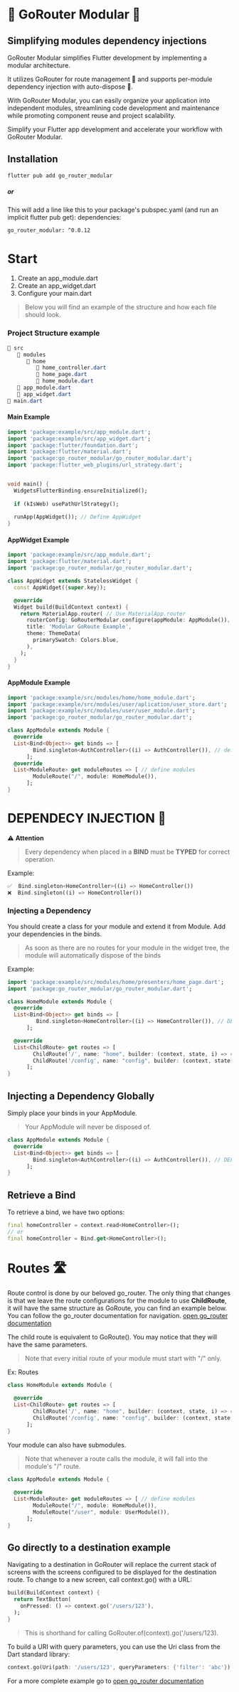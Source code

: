 
# 🧩 GoRouter Modular 💉
## Simplifying modules dependency injections

GoRouter Modular simplifies Flutter development by implementing a modular architecture.

It utilizes GoRouter for route management 🧩 and supports per-module dependency injection with auto-dispose 💉.

With GoRouter Modular, you can easily organize your application into independent modules, streamlining code development and maintenance while promoting component reuse and project scalability.

Simplify your Flutter app development and accelerate your workflow with GoRouter Modular.



## Installation

```bash
flutter pub add go_router_modular
```
##### or
This will add a line like this to your package's pubspec.yaml (and run an implicit flutter pub get):
dependencies:
```bash
go_router_modular: ^0.0.12
```
# Start
1. Create an app_module.dart
2. Create an app_widget.dart
3. Configure your main.dart
 > Below you will find an example of the structure and how each file should look.

### Project Structure example
```css
📁 src
   📁 modules
      📁 home
         📄 home_controller.dart
         📄 home_page.dart
         📄 home_module.dart
   📄 app_module.dart
   📄 app_widget.dart
📄 main.dart
```

#### Main Example
```dart
import 'package:example/src/app_module.dart';
import 'package:example/src/app_widget.dart';
import 'package:flutter/foundation.dart';
import 'package:flutter/material.dart';
import 'package:go_router_modular/go_router_modular.dart';
import 'package:flutter_web_plugins/url_strategy.dart';


void main() {
  WidgetsFlutterBinding.ensureInitialized();
  
  if (kIsWeb) usePathUrlStrategy();
  
  runApp(AppWidget()); // Define AppWidget
}
```
#### AppWidget Example
```dart
import 'package:example/src/app_module.dart';
import 'package:flutter/material.dart';
import 'package:go_router_modular/go_router_modular.dart';

class AppWidget extends StatelessWidget {
  const AppWidget({super.key});

  @override
  Widget build(BuildContext context) {
    return MaterialApp.router( // Use MaterialApp.router
      routerConfig: GoRouterModular.configure(appModule: AppModule()), // Configure AppModule
      title: 'Modular GoRoute Example',
      theme: ThemeData(
        primarySwatch: Colors.blue,
      ),
    );
  }
}

```
#### AppModule Example

```dart
import 'package:example/src/modules/home/home_module.dart';
import 'package:example/src/modules/user/aplication/user_store.dart';
import 'package:example/src/modules/user/user_module.dart';
import 'package:go_router_modular/go_router_modular.dart';

class AppModule extends Module {
  @override
  List<Bind<Object>> get binds => [
        Bind.singleton<AuthController>((i) => AuthController()), // define binds global in app_module
      ];
  @override
  List<ModuleRoute> get moduleRoutes => [ // define modules
        ModuleRoute("/", module: HomeModule()),
      ];
}


```
# DEPENDECY INJECTION 💉


⚠️ **Attention**
 > Every dependency when placed in a **BIND** must be **TYPED** for correct operation.
 
Example:
```dart
✅  Bind.singleton<HomeController>((i) => HomeController())
❌  Bind.singleton((i) => HomeController())
```

### Injecting a Dependency
You should create a class for your module and extend it from Module. Add your dependencies in the binds.

 > As soon as there are no routes for your module in the widget tree, the module will automatically dispose of the binds 

Example:
```dart
import 'package:example/src/modules/home/presenters/home_page.dart';
import 'package:go_router_modular/go_router_modular.dart';

class HomeModule extends Module {
  @override
  List<Bind<Object>> get binds => [
         Bind.singleton<HomeController>((i) => HomeController()), // DEFINE BINDS FOR MODULE
      ];

  @override
  List<ChildRoute> get routes => [
        ChildRoute('/', name: "home", builder: (context, state, i) => const HomePage()), // define routes
        ChildRoute('/config', name: "config", builder: (context, state, i) => const ConfigPage()),
      ];
}
```
## Injecting a Dependency Globally
Simply place your binds in your AppModule. 
 > Your AppModule will never be disposed of.
```dart
class AppModule extends Module {
  @override
  List<Bind<Object>> get binds => [
        Bind.singleton<AuthController>((i) => AuthController()), // DEFINE GLOBAL BINDS IN APP_MODULE
      ];
}
```

## Retrieve a Bind
To retrieve a bind, we have two options:
```dart
final homeController = context.read<HomeController>();
// or
final homeController = Bind.get<HomeController>();
```
# Routes 🛣️
Route control is done by our beloved go_router. The only thing that changes is that we leave the route configurations for the module to use **ChildRoute**, it will have the same structure as GoRoute, you can find an example below.
You can follow the go_router documentation for navigation. [open go_router documentation](https://pub.dev/documentation/go_router/latest/topics/Get%20started-topic.html)

The child route is equivalent to GoRoute(). You may notice that they will have the same parameters.

 > Note that every initial route of your module must start with "/" only.

Ex: Routes
```dart
class HomeModule extends Module {
 
  @override
  List<ChildRoute> get routes => [
        ChildRoute('/', name: "home", builder: (context, state, i) => const HomePage()), // define routes
        ChildRoute('/config', name: "config", builder: (context, state, i) => const ConfigPage()),
      ];
}
```

Your module can also have submodules. 
 > Note that whenever a route calls the module, it will fall into the module's "/" route.
```dart
class AppModule extends Module {
 
  @override
  List<ModuleRoute> get moduleRoutes => [ // define modules
        ModuleRoute("/", module: HomeModule()),
        ModuleRoute("/user", module: UserModule()),
      ];
}
```
## Go directly to a destination example
Navigating to a destination in GoRouter will replace the current stack of screens with the screens configured to be displayed for the destination route. To change to a new screen, call context.go() with a URL:
```dart
build(BuildContext context) {
  return TextButton(
    onPressed: () => context.go('/users/123'),
  );
}
```

 > This is shorthand for calling GoRouter.of(context).go('/users/123).


To build a URI with query parameters, you can use the Uri class from the Dart standard library:
```dart
context.go(Uri(path: '/users/123', queryParameters: {'filter': 'abc'}).toString());
```
For a more complete example go to [open go_router documentation](https://pub.dev/documentation/go_router/latest/topics/Get%20started-topic.html)








